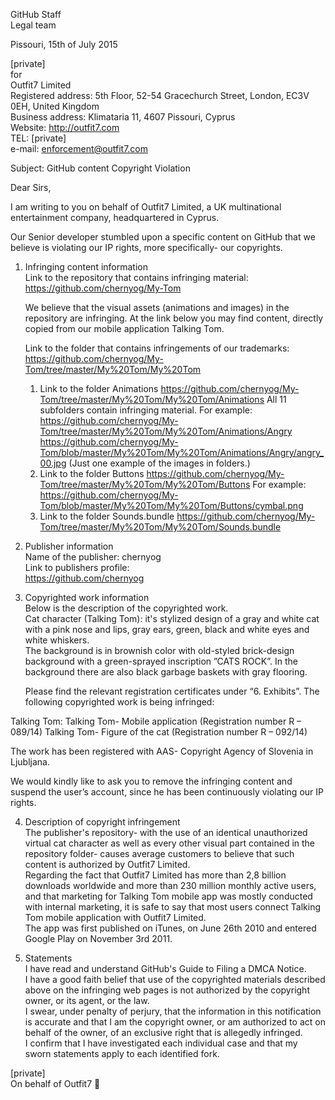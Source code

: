 GitHub Staff  
Legal team  

Pissouri, 15th of July 2015  

[private]  
for  
Outfit7 Limited  
Registered address: 5th Floor, 52-54 Gracechurch Street, London, EC3V 0EH, United Kingdom  
Business address: Klimataria 11, 4607 Pissouri, Cyprus  
Website: http://outfit7.com  
TEL: [private]  
e-mail: enforcement@outfit7.com  

Subject: GitHub content Copyright Violation  

Dear Sirs,  

I am writing to you on behalf of Outfit7 Limited, a UK multinational entertainment company, headquartered in Cyprus.  

Our Senior developer stumbled upon a specific content on GitHub that we believe is violating our IP rights, more specifically- our copyrights.  

1. Infringing content information  
Link to the repository that contains infringing material:  
https://github.com/chernyog/My-Tom  

   We believe that the visual assets (animations and images) in the repository are infringing.
At the link below you may find content, directly copied from our mobile application Talking Tom.

   Link to the folder that contains infringements of our trademarks:
   https://github.com/chernyog/My-Tom/tree/master/My%20Tom/My%20Tom
   1. Link to the folder Animations
   https://github.com/chernyog/My-Tom/tree/master/My%20Tom/My%20Tom/Animations
   All 11 subfolders contain infringing material.
   For example:
   https://github.com/chernyog/My-Tom/tree/master/My%20Tom/My%20Tom/Animations/Angry
   https://github.com/chernyog/My-Tom/blob/master/My%20Tom/My%20Tom/Animations/Angry/angry_00.jpg  (Just one example of the images in folders.)
   2. Link to the folder Buttons
   https://github.com/chernyog/My-Tom/tree/master/My%20Tom/My%20Tom/Buttons
   For example:
   https://github.com/chernyog/My-Tom/blob/master/My%20Tom/My%20Tom/Buttons/cymbal.png
   3. Link to the folder Sounds.bundle
   https://github.com/chernyog/My-Tom/tree/master/My%20Tom/My%20Tom/Sounds.bundle

2. Publisher information  
Name of the publisher: chernyog  
Link to publishers profile:  
https://github.com/chernyog  

3. Copyrighted work information  
Below is the description of the copyrighted work.  
Cat character (Talking Tom): it's stylized design of a gray and white cat with a pink nose and lips, gray ears, green, black and white eyes and white whiskers.  
The background is in brownish color with old-styled brick-design background with a green-sprayed inscription ”CATS ROCK”. In the background there are also black garbage baskets with gray flooring.  

   Please find the relevant registration certificates under “6. Exhibits”.
The following copyrighted work is being infringed:  

  Talking Tom:
  Talking Tom- Mobile application (Registration number R – 089/14)
  Talking Tom- Figure of the cat (Registration number R – 092/14)

  The work has been registered with AAS- Copyright Agency of Slovenia in Ljubljana.

  We would kindly like to ask you to remove the infringing content and suspend the user’s account, since he has been continuously violating our IP rights.

4. Description of copyright infringement  
The publisher's repository- with the use of an identical unauthorized virtual cat character as well as every other visual part contained in the repository folder- causes average customers to believe that such content is authorized by Outfit7 Limited.  
Regarding the fact that Outfit7 Limited has more than 2,8 billion downloads worldwide and more than 230 million monthly active users, and that marketing for Talking Tom mobile app was mostly conducted with internal marketing, it is safe to say that most users connect Talking Tom mobile application with Outfit7 Limited.  
The app was first published on iTunes, on June 26th 2010 and entered Google Play on November 3rd 2011.  

5. Statements  
I have read and understand GitHub's Guide to Filing a DMCA Notice.  
I have a good faith belief that use of the copyrighted materials described above on the infringing web pages is not authorized by the copyright owner, or its agent, or the law.  
I swear, under penalty of perjury, that the information in this notification is accurate and that I am the copyright owner, or am authorized to act on behalf of the owner, of an exclusive right that is allegedly infringed.  
I confirm that I have investigated each individual case and that my sworn statements apply to each identified fork.  

[private]  
On behalf of Outfit7  
